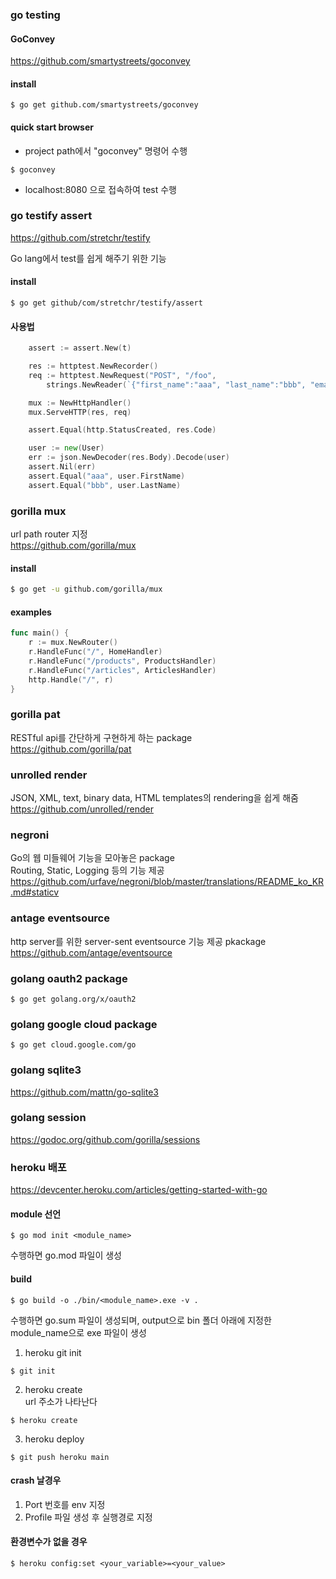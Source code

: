 ### go testing
#### GoConvey
https://github.com/smartystreets/goconvey

#### install
```
$ go get github.com/smartystreets/goconvey
```

#### quick start browser
- project path에서 "goconvey" 명령어 수행
```
$ goconvey
```
- localhost:8080 으로 접속하여 test 수행

### go testify assert
https://github.com/stretchr/testify

Go lang에서 test를 쉽게 해주기 위한 기능
#### install
```
$ go get github/com/stretchr/testify/assert
```

#### 사용법
```go
    assert := assert.New(t)

	res := httptest.NewRecorder()
	req := httptest.NewRequest("POST", "/foo",
		strings.NewReader(`{"first_name":"aaa", "last_name":"bbb", "email":"ccc"}`))

	mux := NewHttpHandler()
	mux.ServeHTTP(res, req)

	assert.Equal(http.StatusCreated, res.Code)

	user := new(User)
	err := json.NewDecoder(res.Body).Decode(user)
	assert.Nil(err)
	assert.Equal("aaa", user.FirstName)
	assert.Equal("bbb", user.LastName)
```

### gorilla mux
url path router 지정  
https://github.com/gorilla/mux
#### install
```bash
$ go get -u github.com/gorilla/mux
```
#### examples
```go
func main() {
    r := mux.NewRouter()
    r.HandleFunc("/", HomeHandler)
    r.HandleFunc("/products", ProductsHandler)
    r.HandleFunc("/articles", ArticlesHandler)
    http.Handle("/", r)
}
```
### gorilla pat
RESTful api를 간단하게 구현하게 하는 package  
https://github.com/gorilla/pat

### unrolled render
JSON, XML, text, binary data, HTML templates의 rendering을 쉽게 해줌  
https://github.com/unrolled/render

### negroni
Go의 웹 미들웨어 기능을 모아놓은 package  
Routing, Static, Logging 등의 기능 제공  
https://github.com/urfave/negroni/blob/master/translations/README_ko_KR.md#staticv

### antage eventsource
http server를 위한 server-sent eventsource 기능 제공 pkackage  
https://github.com/antage/eventsource

### golang oauth2 package
```
$ go get golang.org/x/oauth2
```

### golang google cloud package
```
$ go get cloud.google.com/go
```

### golang sqlite3
https://github.com/mattn/go-sqlite3

### golang session
https://godoc.org/github.com/gorilla/sessions

### heroku 배포
https://devcenter.heroku.com/articles/getting-started-with-go
#### module 선언
```
$ go mod init <module_name>
```
수행하면 go.mod 파일이 생성  

#### build
```
$ go build -o ./bin/<module_name>.exe -v .
```
수행하면 go.sum 파일이 생성되며, output으로 bin 폴더 아래에 지정한 module_name으로 exe 파일이 생성  


1. heroku git init
```
$ git init
```

2. heroku create  
url 주소가 나타난다
```
$ heroku create
```

3. heroku deploy
```
$ git push heroku main
```

#### crash 날경우
1. Port 번호를 env 지정
2. Profile 파일 생성 후 실행경로 지정

#### 환경변수가 없을 경우
```
$ heroku config:set <your_variable>=<your_value>
```